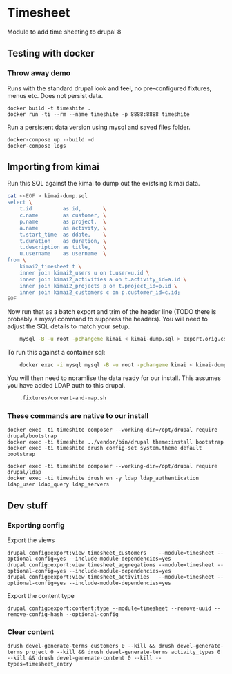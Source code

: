 # Timesheet

Module to add time sheeting to drupal 8

## Testing with docker

### Throw away demo

Runs with the standard drupal look and feel, no pre-configured fixtures, menus etc.  Does not persist data.

    docker build -t timeshite .
    docker run -ti --rm --name timeshite -p 8888:8888 timeshite

Run a persistent data version using mysql and saved files folder.

    docker-compose up --build -d
    docker-compose logs

## Importing from kimai

Run this SQL against the kimai to dump out the existsing kimai data.

```bash
cat <<EOF > kimai-dump.sql
select \
    t.id          as id,       \
    c.name        as customer, \
    p.name        as project,  \
    a.name        as activity, \
    t.start_time  as ddate,    \
    t.duration    as duration, \
    t.description as title,    \
    u.username    as username  \
from \
    kimai2_timesheet t \
    inner join kimai2_users u on t.user=u.id \
    inner join kimai2_activities a on t.activity_id=a.id \
    inner join kimai2_projects p on t.project_id=p.id \
    inner join kimai2_customers c on p.customer_id=c.id;
EOF
```

Now run that as a batch export and trim of the header line (TODO there is probably a mysyl command to suppress the headers).  You will need to adjust the SQL details to match your setup.

```bash
    mysql -B -u root -pchangeme kimai < kimai-dump.sql > export.orig.csv
```

To run this against a container sql:

```bash
    docker exec -i mysql mysql -B -u root -pchangeme kimai < kimai-dump.sql > export.orig.csv
```

You will then need to noramlise the data ready for our install.  This assumes you have added LDAP auth to this drupal.

```bash
    .fixtures/convert-and-map.sh
```

### These commands are native to our install

    docker exec -ti timeshite composer --working-dir=/opt/drupal require drupal/bootstrap
    docker exec -ti timeshite ../vendor/bin/drupal theme:install bootstrap
    docker exec -ti timeshite drush config-set system.theme default bootstrap

    docker exec -ti timeshite composer --working-dir=/opt/drupal require drupal/ldap
    docker exec -ti timeshite drush en -y ldap ldap_authentication ldap_user ldap_query ldap_servers

 
## Dev stuff

### Exporting config

Export the views

    drupal config:export:view timesheet_customers    --module=timesheet --optional-config=yes --include-module-dependencies=yes
    drupal config:export:view timesheet_aggregations --module=timesheet --optional-config=yes --include-module-dependencies=yes
    drupal config:export:view timesheet_activities   --module=timesheet --optional-config=yes --include-module-dependencies=yes

Export the content type

    drupal config:export:content:type --module=timesheet --remove-uuid --remove-config-hash --optional-config

### Clear content

    drush devel-generate-terms customers 0 --kill && drush devel-generate-terms project 0 --kill && drush devel-generate-terms activity_types 0 --kill && drush devel-generate-content 0 --kill --types=timesheet_entry
